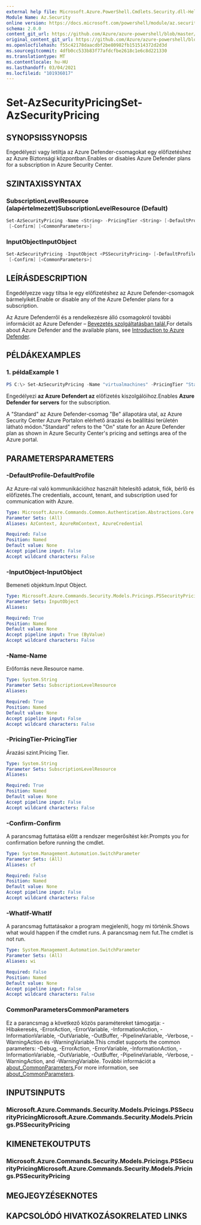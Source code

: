 ```yaml
---
external help file: Microsoft.Azure.PowerShell.Cmdlets.Security.dll-Help.xml
Module Name: Az.Security
online version: https://docs.microsoft.com/powershell/module/az.security/Set-AzSecurityPricing
schema: 2.0.0
content_git_url: https://github.com/Azure/azure-powershell/blob/master/src/Security/Security/help/Set-AzSecurityPricing.md
original_content_git_url: https://github.com/Azure/azure-powershell/blob/master/src/Security/Security/help/Set-AzSecurityPricing.md
ms.openlocfilehash: f55c42178daacdbf2be80982fb151514372d2d3d
ms.sourcegitcommit: 4dfb0cc533b83f77afdcfbe2618c1e6c8d221330
ms.translationtype: MT
ms.contentlocale: hu-HU
ms.lasthandoff: 03/04/2021
ms.locfileid: "101936017"
---
```

# <span data-ttu-id="6d4ed-101">Set-AzSecurityPricing</span><span class="sxs-lookup"><span data-stu-id="6d4ed-101">Set-AzSecurityPricing</span></span>

## <span data-ttu-id="6d4ed-102">SYNOPSIS</span><span class="sxs-lookup"><span data-stu-id="6d4ed-102">SYNOPSIS</span></span>

<span data-ttu-id="6d4ed-103">Engedélyezi vagy letiltja az Azure Defender-csomagokat egy előfizetéshez az Azure Biztonsági központban.</span><span class="sxs-lookup"><span data-stu-id="6d4ed-103">Enables or disables Azure Defender plans for a subscription in Azure Security Center.</span></span>

## <span data-ttu-id="6d4ed-104">SZINTAXIS</span><span class="sxs-lookup"><span data-stu-id="6d4ed-104">SYNTAX</span></span>

### <span data-ttu-id="6d4ed-105">SubscriptionLevelResource (alapértelmezett)</span><span class="sxs-lookup"><span data-stu-id="6d4ed-105">SubscriptionLevelResource (Default)</span></span>

```powershell
Set-AzSecurityPricing -Name <String> -PricingTier <String> [-DefaultProfile <IAzureContextContainer>] [-WhatIf]
 [-Confirm] [<CommonParameters>]
```

### <span data-ttu-id="6d4ed-106">InputObject</span><span class="sxs-lookup"><span data-stu-id="6d4ed-106">InputObject</span></span>

```powershell
Set-AzSecurityPricing -InputObject <PSSecurityPricing> [-DefaultProfile <IAzureContextContainer>] [-WhatIf]
 [-Confirm] [<CommonParameters>]
```

## <span data-ttu-id="6d4ed-107">LEÍRÁS</span><span class="sxs-lookup"><span data-stu-id="6d4ed-107">DESCRIPTION</span></span>

<span data-ttu-id="6d4ed-108">Engedélyezze vagy tiltsa le egy előfizetéshez az Azure Defender-csomagok bármelyikét.</span><span class="sxs-lookup"><span data-stu-id="6d4ed-108">Enable or disable any of the Azure Defender plans for a subscription.</span></span>

<span data-ttu-id="6d4ed-109">Az Azure Defenderről és a rendelkezésre álló csomagokról további információt az Azure Defender – [Bevezetés szolgáltatásban talál.](https://docs.microsoft.com/azure/security-center/azure-defender)</span><span class="sxs-lookup"><span data-stu-id="6d4ed-109">For details about Azure Defender and the available plans, see [Introduction to Azure Defender](https://docs.microsoft.com/azure/security-center/azure-defender).</span></span>

## <span data-ttu-id="6d4ed-110">PÉLDÁK</span><span class="sxs-lookup"><span data-stu-id="6d4ed-110">EXAMPLES</span></span>

### <span data-ttu-id="6d4ed-111">1. példa</span><span class="sxs-lookup"><span data-stu-id="6d4ed-111">Example 1</span></span>

```powershell
PS C:\> Set-AzSecurityPricing -Name "virtualmachines" -PricingTier "Standard"
```

<span data-ttu-id="6d4ed-112">Engedélyezi **az Azure Defendert az** előfizetés kiszolgálóihoz.</span><span class="sxs-lookup"><span data-stu-id="6d4ed-112">Enables **Azure Defender for servers** for the subscription.</span></span>

<span data-ttu-id="6d4ed-113">A "Standard" az Azure Defender-csomag "Be" állapotára utal, az Azure Security Center Azure Portalon elérhető árazási és beállítási területén látható módon.</span><span class="sxs-lookup"><span data-stu-id="6d4ed-113">"Standard" refers to the "On" state for an Azure Defender plan as shown in Azure Security Center's pricing and settings area of the Azure portal.</span></span>


## <span data-ttu-id="6d4ed-114">PARAMETERS</span><span class="sxs-lookup"><span data-stu-id="6d4ed-114">PARAMETERS</span></span>

### <span data-ttu-id="6d4ed-115">-DefaultProfile</span><span class="sxs-lookup"><span data-stu-id="6d4ed-115">-DefaultProfile</span></span>

<span data-ttu-id="6d4ed-116">Az Azure-ral való kommunikációhoz használt hitelesítő adatok, fiók, bérlő és előfizetés.</span><span class="sxs-lookup"><span data-stu-id="6d4ed-116">The credentials, account, tenant, and subscription used for communication with Azure.</span></span>

```yaml
Type: Microsoft.Azure.Commands.Common.Authentication.Abstractions.Core.IAzureContextContainer
Parameter Sets: (All)
Aliases: AzContext, AzureRmContext, AzureCredential

Required: False
Position: Named
Default value: None
Accept pipeline input: False
Accept wildcard characters: False
```

### <span data-ttu-id="6d4ed-117">-InputObject</span><span class="sxs-lookup"><span data-stu-id="6d4ed-117">-InputObject</span></span>

<span data-ttu-id="6d4ed-118">Bemeneti objektum.</span><span class="sxs-lookup"><span data-stu-id="6d4ed-118">Input Object.</span></span>

```yaml
Type: Microsoft.Azure.Commands.Security.Models.Pricings.PSSecurityPricing
Parameter Sets: InputObject
Aliases:

Required: True
Position: Named
Default value: None
Accept pipeline input: True (ByValue)
Accept wildcard characters: False
```

### <span data-ttu-id="6d4ed-119">-Name</span><span class="sxs-lookup"><span data-stu-id="6d4ed-119">-Name</span></span>

<span data-ttu-id="6d4ed-120">Erőforrás neve.</span><span class="sxs-lookup"><span data-stu-id="6d4ed-120">Resource name.</span></span>

```yaml
Type: System.String
Parameter Sets: SubscriptionLevelResource
Aliases:

Required: True
Position: Named
Default value: None
Accept pipeline input: False
Accept wildcard characters: False
```

### <span data-ttu-id="6d4ed-121">-PricingTier</span><span class="sxs-lookup"><span data-stu-id="6d4ed-121">-PricingTier</span></span>

<span data-ttu-id="6d4ed-122">Árazási szint.</span><span class="sxs-lookup"><span data-stu-id="6d4ed-122">Pricing Tier.</span></span>

```yaml
Type: System.String
Parameter Sets: SubscriptionLevelResource
Aliases:

Required: True
Position: Named
Default value: None
Accept pipeline input: False
Accept wildcard characters: False
```

### <span data-ttu-id="6d4ed-123">-Confirm</span><span class="sxs-lookup"><span data-stu-id="6d4ed-123">-Confirm</span></span>

<span data-ttu-id="6d4ed-124">A parancsmag futtatása előtt a rendszer megerősítést kér.</span><span class="sxs-lookup"><span data-stu-id="6d4ed-124">Prompts you for confirmation before running the cmdlet.</span></span>

```yaml
Type: System.Management.Automation.SwitchParameter
Parameter Sets: (All)
Aliases: cf

Required: False
Position: Named
Default value: None
Accept pipeline input: False
Accept wildcard characters: False
```

### <span data-ttu-id="6d4ed-125">-WhatIf</span><span class="sxs-lookup"><span data-stu-id="6d4ed-125">-WhatIf</span></span>

<span data-ttu-id="6d4ed-126">A parancsmag futtatásakor a program megjeleníti, hogy mi történik.</span><span class="sxs-lookup"><span data-stu-id="6d4ed-126">Shows what would happen if the cmdlet runs.</span></span> <span data-ttu-id="6d4ed-127">A parancsmag nem fut.</span><span class="sxs-lookup"><span data-stu-id="6d4ed-127">The cmdlet is not run.</span></span>

```yaml
Type: System.Management.Automation.SwitchParameter
Parameter Sets: (All)
Aliases: wi

Required: False
Position: Named
Default value: None
Accept pipeline input: False
Accept wildcard characters: False
```

### <span data-ttu-id="6d4ed-128">CommonParameters</span><span class="sxs-lookup"><span data-stu-id="6d4ed-128">CommonParameters</span></span>

<span data-ttu-id="6d4ed-129">Ez a parancsmag a következő közös paramétereket támogatja: -Hibakeresés, -ErrorAction, -ErrorVariable, -InformationAction, -InformationVariable, -OutVariable, -OutBuffer, -PipelineVariable, -Verbose, -WarningAction és -WarningVariable.</span><span class="sxs-lookup"><span data-stu-id="6d4ed-129">This cmdlet supports the common parameters: -Debug, -ErrorAction, -ErrorVariable, -InformationAction, -InformationVariable, -OutVariable, -OutBuffer, -PipelineVariable, -Verbose, -WarningAction, and -WarningVariable.</span></span> <span data-ttu-id="6d4ed-130">További információt a [about_CommonParameters.](http://go.microsoft.com/fwlink/?LinkID=113216)</span><span class="sxs-lookup"><span data-stu-id="6d4ed-130">For more information, see [about_CommonParameters](http://go.microsoft.com/fwlink/?LinkID=113216).</span></span>

## <span data-ttu-id="6d4ed-131">INPUTS</span><span class="sxs-lookup"><span data-stu-id="6d4ed-131">INPUTS</span></span>

### <span data-ttu-id="6d4ed-132">Microsoft.Azure.Commands.Security.Models.Pricings.PSSecurityPricing</span><span class="sxs-lookup"><span data-stu-id="6d4ed-132">Microsoft.Azure.Commands.Security.Models.Pricings.PSSecurityPricing</span></span>

## <span data-ttu-id="6d4ed-133">KIMENETEK</span><span class="sxs-lookup"><span data-stu-id="6d4ed-133">OUTPUTS</span></span>

### <span data-ttu-id="6d4ed-134">Microsoft.Azure.Commands.Security.Models.Pricings.PSSecurityPricing</span><span class="sxs-lookup"><span data-stu-id="6d4ed-134">Microsoft.Azure.Commands.Security.Models.Pricings.PSSecurityPricing</span></span>

## <span data-ttu-id="6d4ed-135">MEGJEGYZÉSEK</span><span class="sxs-lookup"><span data-stu-id="6d4ed-135">NOTES</span></span>

## <span data-ttu-id="6d4ed-136">KAPCSOLÓDÓ HIVATKOZÁSOK</span><span class="sxs-lookup"><span data-stu-id="6d4ed-136">RELATED LINKS</span></span>
